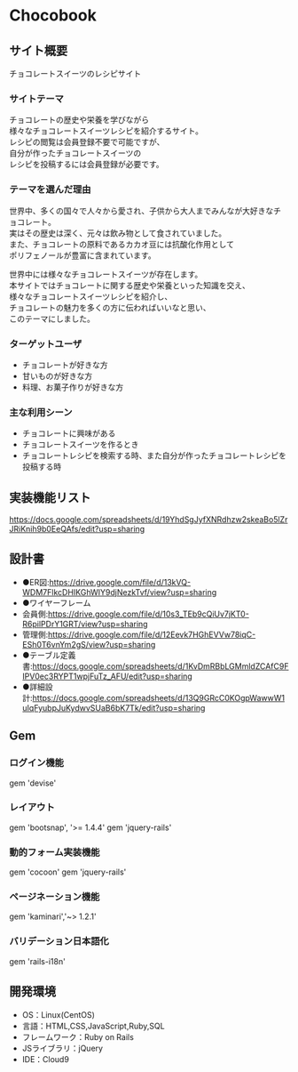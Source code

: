 # Chocobook

## サイト概要
チョコレートスイーツのレシピサイト

### サイトテーマ
チョコレートの歴史や栄養を学びながら<br>
様々なチョコレートスイーツレシピを紹介するサイト。<br>
レシピの閲覧は会員登録不要で可能ですが、<br>
自分が作ったチョコレートスイーツの<br>
レシピを投稿するには会員登録が必要です。

### テーマを選んだ理由
世界中、多くの国々で人々から愛され、子供から大人までみんなが大好きなチョコレート。<br>
実はその歴史は深く、元々は飲み物として食されていました。<br>
また、チョコレートの原料であるカカオ豆には抗酸化作用として<br>
ポリフェノールが豊富に含まれています。

世界中には様々なチョコレートスイーツが存在します。<br>
本サイトではチョコレートに関する歴史や栄養といった知識を交え、<br>
様々なチョコレートスイーツレシピを紹介し、<br>
チョコレートの魅力を多くの方に伝わればいいなと思い、<br>
このテーマにしました。

### ターゲットユーザ
- チョコレートが好きな方
- 甘いものが好きな方
- 料理、お菓子作りが好きな方

### 主な利用シーン
- チョコレートに興味がある
- チョコレートスイーツを作るとき
- チョコレートレシピを検索する時、また自分が作ったチョコレートレシピを投稿する時

## 実装機能リスト
https://docs.google.com/spreadsheets/d/19YhdSgJyfXNRdhzw2skeaBo5lZrJRiKnih9b0EeQAfs/edit?usp=sharing

## 設計書
- ●ER図:https://drive.google.com/file/d/13kVQ-WDM7FlkcDHIKGhWIY9djNezkTvf/view?usp=sharing
- ●ワイヤーフレーム
- 会員側:https://drive.google.com/file/d/10s3_TEb9cQiUv7jKT0-R6pilPDrY1GRT/view?usp=sharing
- 管理側:https://drive.google.com/file/d/12Eevk7HGhEVVw78iqC-ESh0T6vnYm2gS/view?usp=sharing
- ●テーブル定義書:https://docs.google.com/spreadsheets/d/1KvDmRBbLGMmldZCAfC9FIPV0ec3RYPT1wpjFuTz_AFU/edit?usp=sharing
- ●詳細設計:https://docs.google.com/spreadsheets/d/13Q9GRcC0KOgpWawwW1uIqFyubpJuKydwvSUaB6bK7Tk/edit?usp=sharing

## Gem

### ログイン機能
gem 'devise'

### レイアウト
gem 'bootsnap', '>= 1.4.4'
gem 'jquery-rails'

### 動的フォーム実装機能
gem 'cocoon'
gem 'jquery-rails'

### ページネーション機能
gem 'kaminari','~> 1.2.1'

### バリデーション日本語化
gem 'rails-i18n'

## 開発環境
- OS：Linux(CentOS)
- 言語：HTML,CSS,JavaScript,Ruby,SQL
- フレームワーク：Ruby on Rails
- JSライブラリ：jQuery
- IDE：Cloud9

